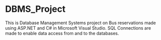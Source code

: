 # DBMS_Project
This is Database Management Systems project on Bus reservations made using ASP.NET and C# in Microsoft Visual Studio.
SQL Connections are made to enable data access from and to the databases.
